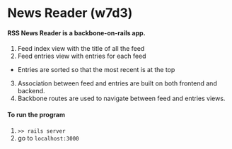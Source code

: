 # News Reader (w7d3)

#### RSS News Reader is a backbone-on-rails app.

1. Feed index view with the title of all the feed
2. Feed entries view with entries for each feed
  - Entries are sorted so that the most recent is at the top
3. Association between feed and entries are built on both frontend and backend.
4. Backbone routes are used to navigate between feed and entries views.

#### To run the program
1. `>> rails server`
2. go to `localhost:3000`
